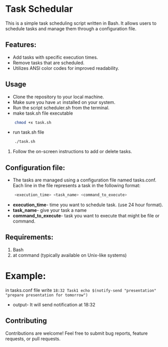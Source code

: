 # Task Schedular
This is a simple task scheduling script written in Bash. It allows users to schedule tasks and manage them through a configuration file.

## Features:
- Add tasks with specific execution times.
- Remove tasks that are scheduled.
- Utilizes ANSI color codes for improved readability.

## Usage
- Clone the repository to your local machine.
- Make sure you have `at` installed on your system.
- Run the script scheduler.sh from the terminal.
- make task.sh file executable 
```bash
    chmod +x task.sh

```

- run task.sh file
```bash
    ./task.sh
```

1. Follow the on-screen instructions to add or delete tasks.

## Configuration file:
- The tasks are managed using a configuration file named tasks.conf. Each line in the file represents a task in the following format:

```bash
    <execution_time> <task_name> <command_to_execute>

```

- **execution_time**- time you want to schedule task. (use 24 hour format).
- **task_name**- give your task a name
- **command_to_execute**- task you want to execute that might be file or command.

## Requirements:

1. Bash
2. at command (typically available on Unix-like systems)

# Example:
in tasks.conf file write 
`18:32 Task1 echo $(notify-send "presentation" "prepare presentation for tomorrow")`

- output- It will send notification at 18:32

## Contributing

Contributions are welcome! Feel free to submit bug reports, feature requests, or pull requests.
